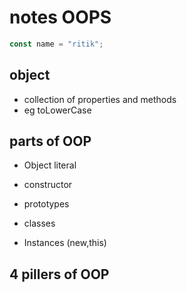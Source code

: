 # notes OOPS

```javascript
const name = "ritik";
```


## object 

- collection of properties and methods
- eg toLowerCase

## parts of OOP

- Object literal

- constructor
- prototypes
- classes
- Instances (new,this)

## 4 pillers of OOP